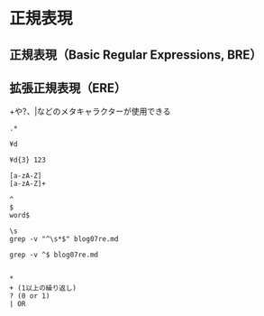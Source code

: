 # 正規表現

## 正規表現（Basic Regular Expressions, BRE）

## 拡張正規表現（ERE）
+や?、|などのメタキャラクターが使用できる

```
.*

¥d

¥d{3} 123

[a-zA-Z]
[a-zA-Z]+

^
$
word$

\s
grep -v "^\s*$" blog07re.md

grep -v ^$ blog07re.md


*
+ (1以上の繰り返し)
? (0 or 1)
| OR
```